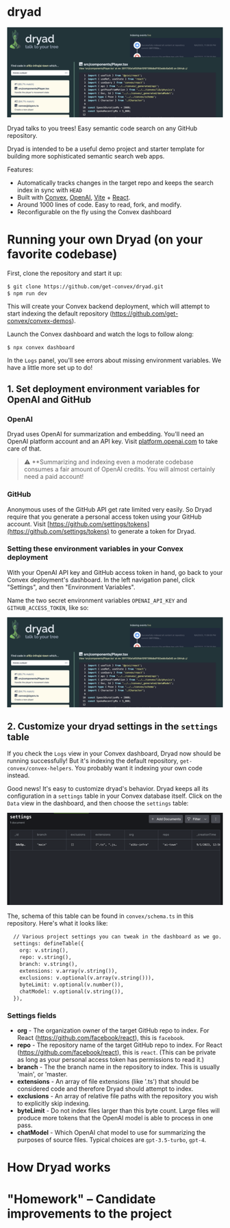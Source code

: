 # dryad

![dryad](dryad_ss.png)

Dryad talks to you trees! Easy semantic code search on any GitHub repository.

Dryad is intended to be a useful demo project and starter template for building more sophisticated
semantic search web apps.

Features:

- Automatically tracks changes in the target repo and keeps the search index in sync with `HEAD`
- Built with [Convex](https://convex.dev), [OpenAI](https://openai.com),
  [Vite](https://vitejs.dev/) + [React](https://react.dev/).
- Around 1000 lines of code. Easy to read, fork, and modify.
- Reconfigurable on the fly using the Convex dashboard

# Running your own Dryad (on your favorite codebase)

First, clone the repository and start it up:

    $ git clone https://github.com/get-convex/dryad.git
    $ npm run dev

This will create your Convex backend deployment, which will
attempt to start indexing the default repository (https://github.com/get-convex/convex-demos).

Launch the Convex dashboard and watch the logs to follow along:

    $ npx convex dashboard

In the `Logs` panel, you'll see errors about missing environment variables.
We have a little more set up to do!

## 1. Set deployment environment variables for OpenAI and GitHub

### OpenAI

Dryad uses OpenAI for summarization and embedding. You'll need an OpenAI platform account
and an API key. Visit [platform.openai.com](https://platform.openai.com) to
take care of that.

> :warning: \*\*Summarizing and indexing even a moderate codebase consumes a fair amount of OpenAI
> credits. You will almost certainly need a paid account!

### GitHub

Anonymous uses of the GitHub API get rate limited very easily. So Dryad require that you
generate a personal access token using your GitHub account. Visit
[https://github.com/settings/tokens](https://github.com/settings/tokens) to generate
a token for Dryad.

### Setting these environment variables in your Convex deployment

With your OpenAI API key and GitHub access token in hand, go back to your
Convex deployment's dashboard. In the left navigation panel, click "Settings",
and then "Environment Variables".

Name the two secret environment variables `OPENAI_API_KEY` and `GITHUB_ACCESS_TOKEN`, like so:

![dashboard environment variables](dryad_ss.png)

## 2. Customize your dryad settings in the `settings` table

If you check the `Logs` view in your Convex dashboard, Dryad now should
be running successfully! But it's indexing the default repository,
`get-convex/convex-helpers`. You probably want it indexing your own
code instead.

Good news! It's easy to customize dryad's behavior. Dryad keeps all
its configuration in a `settings` table in your Convex database
itself. Click on the `Data` view in the dashboard, and then choose
the `settings` table:

![settings table](dryad_settings.png)

The, schema of this table can be found in `convex/schema.ts` in this repository.
Here's what it looks like:

```tsx
  // Various project settings you can tweak in the dashboard as we go.
  settings: defineTable({
    org: v.string(),
    repo: v.string(),
    branch: v.string(),
    extensions: v.array(v.string()),
    exclusions: v.optional(v.array(v.string())),
    byteLimit: v.optional(v.number()),
    chatModel: v.optional(v.string()),
  }),
```

### Settings fields

- **org** - The organization owner of the target GitHub repo to index. For React (https://github.com/facebook/react), this is `facebook`.
- **repo** - The repository name of the target GitHub repo to index. For React (https://github.com/facebook/react), this is `react`. (This can be private as long as your personal access token has permissions to read it.)
- **branch** - The the branch name in the repository to index. This is usually 'main', or 'master.
- **extensions** - An array of file extensions (like '.ts') that should be considered code and therefore Dryad should attempt to index.
- **exclusions** - An array of relative file paths with the repository you wish to explicitly skip indexing.
- **byteLimit** - Do not index files larger than this byte count. Large files will produce more tokens
  that the OpenAI model is able to process in one pass.
- **chatModel** - Which OpenAI chat model to use for summarizing the purposes of source files. Typical choices are `gpt-3.5-turbo`, `gpt-4`.

# How Dryad works

# "Homework" – Candidate improvements to the project
